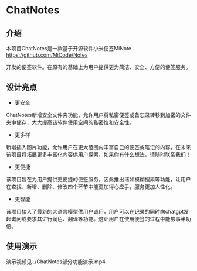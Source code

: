# ChatNotes

## 介绍

本项目ChatNotes是一款基于开源软件小米便签MiNote：https://github.com/MiCode/Notes

开发的便签软件。在原有的基础上为用户提供更为简洁、安全、方便的便签服务。

## 设计亮点

- 更安全

ChatNotes新增安全文件夹功能，允许用户将私密便签或备忘录转移到加密的文件夹中储存，大大提高该软件使用空间的私密性和安全性。

- 更多样

新增插入图片功能，允许用户在更大范围内丰富自己的便签或笔记的内容，在未来该项目将拓展更多丰富化内容供用户探索，如果你有什么想法，请随时联系我们！

- 更便捷

该项目旨在为用户提供更便捷的便签服务，因此推出诸如模糊搜索等功能，让用户在查找、新增、删除、修改四个环节中能更加得心应手，服务更加人性化。

- 更智能

该项目接入了最新的大语言模型供用户调用，用户可以在记录的同时向chatgpt发起询问或要求其进行润色、翻译等功能。这让用户在使用便签的过程中能够事半功倍。



## 使用演示

演示视频见  ./ChatNotes部分功能演示.mp4
